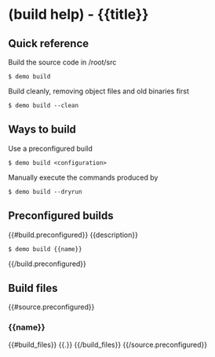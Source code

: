 # (build help) - {{title}}

## Quick reference

Build the source code in /root/src

```
$ demo build
```

Build cleanly, removing object files and old binaries first

```
$ demo build --clean
```

## Ways to build

Use a preconfigured build

```
$ demo build <configuration>
```

Manually execute the commands produced by

```
$ demo build --dryrun
```

## Preconfigured builds

{{#build.preconfigured}}
{{description}}

```
$ demo build {{name}}
```
{{/build.preconfigured}}

## Build files

{{#source.preconfigured}}
### {{name}}

{{#build_files}}
{{.}}
{{/build_files}}
{{/source.preconfigured}}
